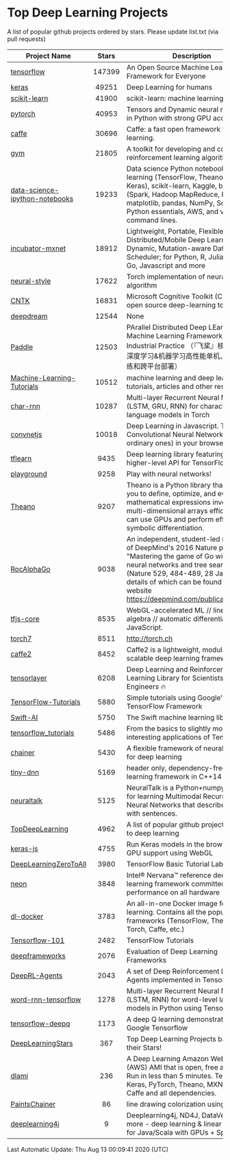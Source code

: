 # Top Deep Learning Projects
A list of popular github projects ordered by stars.
Please update list.txt (via pull requests)

|Project Name| Stars | Description |
| ---------- |:-----:| ----------- |
| [tensorflow](https://github.com/tensorflow/tensorflow) | 147399 | An Open Source Machine Learning Framework for Everyone |
| [keras](https://github.com/keras-team/keras) | 49251 | Deep Learning for humans |
| [scikit-learn](https://github.com/scikit-learn/scikit-learn) | 41900 | scikit-learn: machine learning in Python |
| [pytorch](https://github.com/pytorch/pytorch) | 40953 | Tensors and Dynamic neural networks in Python with strong GPU acceleration |
| [caffe](https://github.com/BVLC/caffe) | 30696 | Caffe: a fast open framework for deep learning. |
| [gym](https://github.com/openai/gym) | 21805 | A toolkit for developing and comparing reinforcement learning algorithms. |
| [data-science-ipython-notebooks](https://github.com/donnemartin/data-science-ipython-notebooks) | 19233 | Data science Python notebooks: Deep learning (TensorFlow, Theano, Caffe, Keras), scikit-learn, Kaggle, big data (Spark, Hadoop MapReduce, HDFS), matplotlib, pandas, NumPy, SciPy, Python essentials, AWS, and various command lines. |
| [incubator-mxnet](https://github.com/apache/incubator-mxnet) | 18912 | Lightweight, Portable, Flexible Distributed/Mobile Deep Learning with Dynamic, Mutation-aware Dataflow Dep Scheduler; for Python, R, Julia, Scala, Go, Javascript and more |
| [neural-style](https://github.com/jcjohnson/neural-style) | 17622 | Torch implementation of neural style algorithm |
| [CNTK](https://github.com/microsoft/CNTK) | 16831 | Microsoft Cognitive Toolkit (CNTK), an open source deep-learning toolkit |
| [deepdream](https://github.com/google/deepdream) | 12544 | None |
| [Paddle](https://github.com/PaddlePaddle/Paddle) | 12503 | PArallel Distributed Deep LEarning: Machine Learning Framework from Industrial Practice （『飞桨』核心框架，深度学习&机器学习高性能单机、分布式训练和跨平台部署） |
| [Machine-Learning-Tutorials](https://github.com/ujjwalkarn/Machine-Learning-Tutorials) | 10512 | machine learning and deep learning tutorials, articles and other resources  |
| [char-rnn](https://github.com/karpathy/char-rnn) | 10287 | Multi-layer Recurrent Neural Networks (LSTM, GRU, RNN) for character-level language models in Torch |
| [convnetjs](https://github.com/karpathy/convnetjs) | 10018 | Deep Learning in Javascript. Train Convolutional Neural Networks (or ordinary ones) in your browser. |
| [tflearn](https://github.com/tflearn/tflearn) | 9435 | Deep learning library featuring a higher-level API for TensorFlow. |
| [playground](https://github.com/tensorflow/playground) | 9258 | Play with neural networks! |
| [Theano](https://github.com/Theano/Theano) | 9207 | Theano is a Python library that allows you to define, optimize, and evaluate mathematical expressions involving multi-dimensional arrays efficiently. It can use GPUs and perform efficient symbolic differentiation. |
| [RocAlphaGo](https://github.com/Rochester-NRT/RocAlphaGo) | 9038 | An independent, student-led replication of DeepMind's 2016 Nature publication, "Mastering the game of Go with deep neural networks and tree search" (Nature 529, 484-489, 28 Jan 2016), details of which can be found on their website https://deepmind.com/publications.html. |
| [tfjs-core](https://github.com/tensorflow/tfjs-core) | 8535 | WebGL-accelerated ML // linear algebra // automatic differentiation for JavaScript. |
| [torch7](https://github.com/torch/torch7) | 8511 | http://torch.ch |
| [caffe2](https://github.com/facebookarchive/caffe2) | 8452 | Caffe2 is a lightweight, modular, and scalable deep learning framework. |
| [tensorlayer](https://github.com/tensorlayer/tensorlayer) | 6208 | Deep Learning and Reinforcement Learning Library for Scientists and Engineers 🔥 |
| [TensorFlow-Tutorials](https://github.com/nlintz/TensorFlow-Tutorials) | 5880 | Simple tutorials using Google's TensorFlow Framework |
| [Swift-AI](https://github.com/Swift-AI/Swift-AI) | 5750 | The Swift machine learning library. |
| [tensorflow_tutorials](https://github.com/pkmital/tensorflow_tutorials) | 5486 | From the basics to slightly more interesting applications of Tensorflow |
| [chainer](https://github.com/chainer/chainer) | 5430 | A flexible framework of neural networks for deep learning |
| [tiny-dnn](https://github.com/tiny-dnn/tiny-dnn) | 5169 | header only, dependency-free deep learning framework in C++14 |
| [neuraltalk](https://github.com/karpathy/neuraltalk) | 5125 | NeuralTalk is a Python+numpy project for learning Multimodal Recurrent Neural Networks that describe images with sentences. |
| [TopDeepLearning](https://github.com/aymericdamien/TopDeepLearning) | 4962 | A list of popular github projects related to deep learning |
| [keras-js](https://github.com/transcranial/keras-js) | 4755 | Run Keras models in the browser, with GPU support using WebGL |
| [DeepLearningZeroToAll](https://github.com/hunkim/DeepLearningZeroToAll) | 3980 | TensorFlow Basic Tutorial Labs |
| [neon](https://github.com/NervanaSystems/neon) | 3848 | Intel® Nervana™ reference deep learning framework committed to best performance on all hardware |
| [dl-docker](https://github.com/floydhub/dl-docker) | 3783 | An all-in-one Docker image for deep learning. Contains all the popular DL frameworks (TensorFlow, Theano, Torch, Caffe, etc.) |
| [Tensorflow-101](https://github.com/sjchoi86/Tensorflow-101) | 2482 | TensorFlow Tutorials |
| [deepframeworks](https://github.com/zer0n/deepframeworks) | 2076 | Evaluation of Deep Learning Frameworks |
| [DeepRL-Agents](https://github.com/awjuliani/DeepRL-Agents) | 2043 | A set of Deep Reinforcement Learning Agents implemented in Tensorflow. |
| [word-rnn-tensorflow](https://github.com/hunkim/word-rnn-tensorflow) | 1278 | Multi-layer Recurrent Neural Networks (LSTM, RNN) for word-level language models in Python using TensorFlow. |
| [tensorflow-deepq](https://github.com/siemanko/tensorflow-deepq) | 1173 | A deep Q learning demonstration using Google Tensorflow |
| [DeepLearningStars](https://github.com/hunkim/DeepLearningStars) | 367 | Top Deep Learning Projects based on their Stars! |
| [dlami](https://github.com/ritchieng/dlami) | 236 | A Deep Learning Amazon Web Service (AWS) AMI that is open, free and works. Run in less than 5 minutes. TensorFlow, Keras, PyTorch, Theano, MXNet, CNTK, Caffe and all dependencies. |
| [PaintsChainer](https://github.com/taizan/PaintsChainer) | 86 | line drawing colorization using chainer |
| [deeplearning4j](https://github.com/deeplearning4j/deeplearning4j) | 9 | Deeplearning4j, ND4J, DataVec and more - deep learning & linear algebra for Java/Scala with GPUs + Spark |

Last Automatic Update: Thu Aug 13 00:09:41 2020 (UTC)
